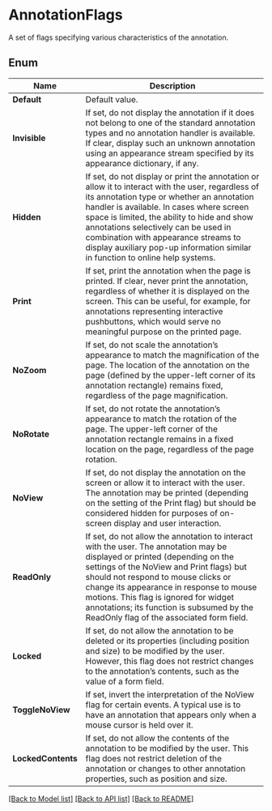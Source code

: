 ﻿
# AnnotationFlags
A set of flags specifying various characteristics of the annotation.

## Enum
 Name | Description
------------ | ------------
**Default** | Default value.
**Invisible** | If set, do not display the annotation if it does not belong to one of the standard annotation types and no annotation handler is available. If clear, display such an unknown annotation using an appearance stream specified by its appearance dictionary, if any.
**Hidden** | If set, do not display or print the annotation or allow it to interact with the user, regardless of its annotation type or whether an annotation handler is available. In cases where screen space is limited, the ability to hide and show annotations selectively can be used in combination with appearance streams to display auxiliary pop-up information similar in function to online help systems.
**Print** | If set, print the annotation when the page is printed. If clear, never print the annotation, regardless of whether it is displayed on the screen. This can be useful, for example, for annotations representing interactive pushbuttons, which would serve no meaningful purpose on the printed page.
**NoZoom** | If set, do not scale the annotation’s appearance to match the magnification of the page. The location of the annotation on the page (defined by the upper-left corner of its annotation rectangle) remains fixed, regardless of the page magnification.
**NoRotate** | If set, do not rotate the annotation’s appearance to match the rotation of the page. The upper-left corner of the annotation rectangle remains in a fixed location on the page, regardless of the page rotation.
**NoView** | If set, do not display the annotation on the screen or allow it to interact with the user. The annotation may be printed (depending on the setting of the Print flag) but should be considered hidden for purposes of on-screen display and user interaction.
**ReadOnly** | If set, do not allow the annotation to interact with the user. The annotation may be displayed or printed (depending on the settings of the NoView and Print flags) but should not respond to mouse clicks or change its appearance in response to mouse motions. This flag is ignored for widget annotations; its function is subsumed by the ReadOnly flag of the associated form field.
**Locked** | If set, do not allow the annotation to be deleted or its properties (including position and size) to be modified by the user. However, this flag does not restrict changes to the annotation’s contents, such as the value of a form field.
**ToggleNoView** | If set, invert the interpretation of the NoView flag for certain events. A typical use is to have an annotation that appears only when a mouse cursor is held over it.
**LockedContents** | If set, do not allow the contents of the annotation to be modified by the user. This flag does not restrict deletion of the annotation or changes to other annotation properties, such as position and size.


[[Back to Model list]](../../README.md#documentation-for-models) [[Back to API list]](../../README.md#documentation-for-api-endpoints) [[Back to README]](../../README.md)


